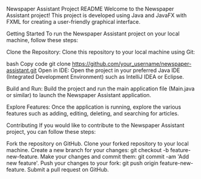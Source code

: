 
Newspaper Assistant Project README
Welcome to the Newspaper Assistant project! This project is developed using Java and JavaFX with FXML for creating a user-friendly graphical interface.

Getting Started
To run the Newspaper Assistant project on your local machine, follow these steps:

Clone the Repository: Clone this repository to your local machine using Git:

bash
Copy code
git clone https://github.com/your_username/newspaper-assistant.git
Open in IDE: Open the project in your preferred Java IDE (Integrated Development Environment) such as IntelliJ IDEA or Eclipse.

Build and Run: Build the project and run the main application file (Main.java or similar) to launch the Newspaper Assistant application.

Explore Features: Once the application is running, explore the various features such as adding, editing, deleting, and searching for articles.

Contributing
If you would like to contribute to the Newspaper Assistant project, you can follow these steps:

Fork the repository on GitHub.
Clone your forked repository to your local machine.
Create a new branch for your changes: git checkout -b feature-new-feature.
Make your changes and commit them: git commit -am 'Add new feature'.
Push your changes to your fork: git push origin feature-new-feature.
Submit a pull request on GitHub.
